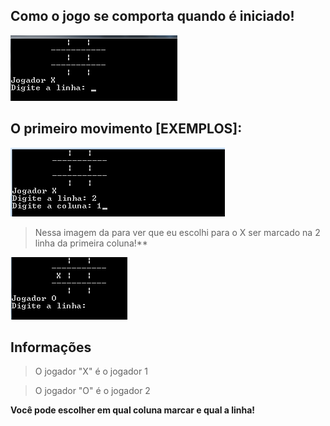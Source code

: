 ## Como o jogo se comporta quando é iniciado!

![image](/images/1.png)

## O primeiro movimento [EXEMPLOS]:

![img2](/images/2.png)

 > Nessa imagem da para ver que eu escolhi para o X ser marcado na 2 linha da primeira coluna!**

![img3](/images/3.png)
 


## Informações
> O jogador "X" é o jogador 1

> O jogador "O" é o jogador 2

**Você pode escolher em qual coluna marcar e qual a linha!**
